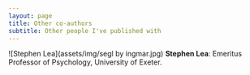```yaml
---
layout: page
title: Other co-authors
subtitle: Other people I've published with
---
```


![Stephen Lea](assets/img/segl by ingmar.jpg) **Stephen Lea**: Emeritus Professor of Psychology, University of Exeter.
